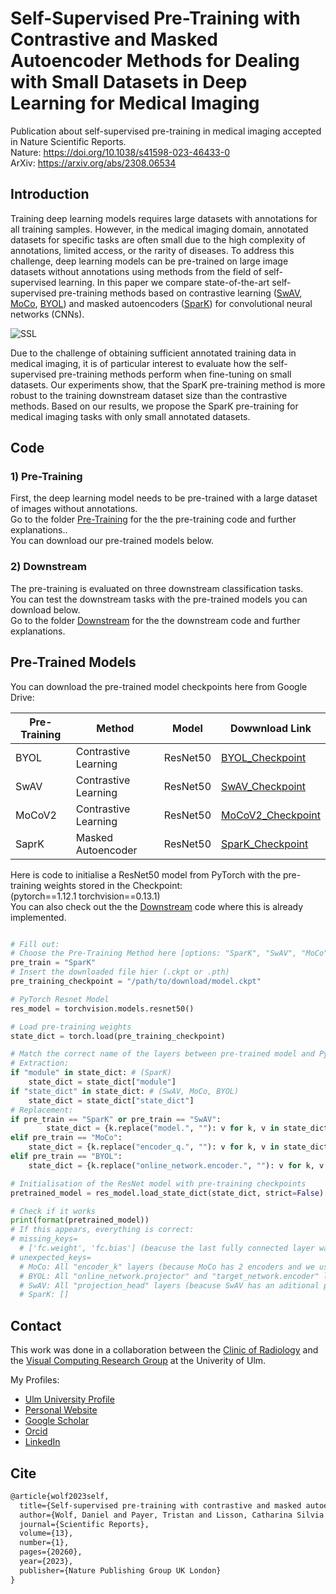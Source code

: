 # Self-Supervised Pre-Training with Contrastive and Masked Autoencoder Methods for Dealing with Small Datasets in Deep Learning for Medical Imaging

Publication about self-supervised pre-training in medical imaging accepted in Nature Scientific Reports. \
Nature: https://doi.org/10.1038/s41598-023-46433-0 \
ArXiv: <https://arxiv.org/abs/2308.06534>

## Introduction
Training deep learning models requires large datasets with annotations for all training samples. However, in the medical imaging domain, annotated datasets for specific tasks are often small due to the high complexity of annotations, limited access, or the rarity of diseases. To address this challenge, deep learning models can be pre-trained on large image datasets without annotations using methods from the field of self-supervised learning.
In this paper we compare state-of-the-art self-supervised pre-training methods based on contrastive learning ([SwAV](https://proceedings.neurips.cc/paper/2020/hash/70feb62b69f16e0238f741fab228fec2-Abstract.html), [MoCo](https://openaccess.thecvf.com/content_CVPR_2020/html/He_Momentum_Contrast_for_Unsupervised_Visual_Representation_Learning_CVPR_2020_paper.html), [BYOL](https://proceedings.neurips.cc/paper_files/paper/2020/file/f3ada80d5c4ee70142b17b8192b2958e-Paper.pdf)) and masked autoencoders ([SparK](https://proceedings.neurips.cc/paper/2020/hash/70feb62b69f16e0238f741fab228fec2-Abstract.html)) for convolutional neural networks (CNNs).

![SSL](https://github.com/Wolfda95/SSL-MedicalImagining-CL-MAE/assets/75016933/cf1589b7-4ea7-463e-866b-15586e131cd0)

Due to the challenge of obtaining sufficient annotated training data in medical imaging, it is of particular interest to evaluate how the self-supervised pre-training methods perform when fine-tuning on small datasets. Our experiments show, that the SparK pre-training method is more robust to the training downstream dataset size than the contrastive methods. Based on our results, we propose the SparK pre-training for medical imaging tasks with only small annotated datasets.

## Code 

### 1) Pre-Training
First, the deep learning model needs to be pre-trained with a large dataset of images without annotations. \
Go to the folder [Pre-Training](https://github.com/Wolfda95/SSL-MedicalImagining-CL-MAE/tree/main/Pre-Training) for the the pre-training code and further explanations.. \
You can download our pre-trained models below.

### 2) Downstream
The pre-training is evaluated on three downstream classification tasks. \
You can test the downstream tasks with the pre-trained models you can download below. \
Go to the folder [Downstream](https://github.com/Wolfda95/SSL-MedicalImagining-CL-MAE/tree/main/Downstream) for the the downstream code and further explanations.

## Pre-Trained Models 
You can download the pre-trained model checkpoints here from Google Drive:


| Pre-Training  | Method                | Model       |Dowwnload Link |
| ------------- | -------------         |------------ | ------------  |
| BYOL          | Contrastive Learning  | ResNet50    |[BYOL_Checkpoint](https://drive.google.com/uc?export=download&id=1eBZYl1rXkKJxz42Wu75uzb1kLg8FTv1H)              |
| SwAV          | Contrastive Learning  | ResNet50    |[SwAV_Checkpoint](https://drive.google.com/uc?export=download&id=11OWRzifq_BXrcFMZ13H0HwS4UGcaiAn_)               |
| MoCoV2        | Contrastive Learning  | ResNet50    |[MoCoV2_Checkpoint](https://drive.google.com/uc?export=download&id=1hUr_6XdYxjB66ZYEGTqE7b8I88IN9a1l)            | 
| SaprK         | Masked Autoencoder    | ResNet50    |[SparK_Checkpoint](https://drive.google.com/uc?export=download&id=1kYFS67jH9s8kAmhNyf5wlRj_Gh9vTK_H)               |


Here is code to initialise a ResNet50 model from PyTorch with the pre-training weights stored in the Checkpoint:  \
(pytorch==1.12.1 torchvision==0.13.1) \
You can also check out the the [Downstream](https://github.com/Wolfda95/SSL-MedicalImagining-CL-MAE/tree/main/Downstream) code where this is already implemented.

```python

# Fill out: 
# Choose the Pre-Training Method here [options: "SparK", "SwAV", "MoCo", "BYOL"]
pre_train = "SparK"
# Insert the downloaded file hier (.ckpt or .pth) 
pre_training_checkpoint = "/path/to/download/model.ckpt"

# PyTorch Resnet Model
res_model = torchvision.models.resnet50()

# Load pre-training weights
state_dict = torch.load(pre_training_checkpoint)

# Match the correct name of the layers between pre-trained model and PyTorch ResNet
# Extraction:
if "module" in state_dict: # (SparK)
    state_dict = state_dict["module"] 
if "state_dict" in state_dict: # (SwAV, MoCo, BYOL) 
    state_dict = state_dict["state_dict"]
# Replacement: 
if pre_train == "SparK" or pre_train == "SwAV":
        state_dict = {k.replace("model.", ""): v for k, v in state_dict.items()}  
elif pre_train == "MoCo":
    state_dict = {k.replace("encoder_q.", ""): v for k, v in state_dict.items()} 
elif pre_train == "BYOL":
    state_dict = {k.replace("online_network.encoder.", ""): v for k, v in state_dict.items()}

# Initialisation of the ResNet model with pre-training checkpoints
pretrained_model = res_model.load_state_dict(state_dict, strict=False)

# Check if it works
print(format(pretrained_model))
# If this appears, everything is correct: 
# missing_keys=
  # ['fc.weight', 'fc.bias'] (beacuse the last fully connected layer was not pre-trained) 
# unexpected_keys= 
  # MoCo: All "encoder_k" layers (because MoCo has 2 encoders and we use only encoder_q)
  # BYOL: All "online_network.projector" and "target_network.encoder" layers (because BYOL has 2 encoders and we only the online_network.encoder)
  # SwAV: All "projection_head" layers (beacuse SwAV has an aditional projection head for the online clustering) 
  # SparK: []

```

## Contact
This work was done in a collaboration between the [Clinic of Radiology](https://www.uniklinik-ulm.de/radiologie-diagnostische-und-interventionelle.html) and the [Visual Computing Research Group](https://viscom.uni-ulm.de/) at the Univerity of Ulm.

My Profiles: 
- [Ulm University Profile](https://viscom.uni-ulm.de/members/daniel-wolf/)
- [Personal Website](https://wolfda95.github.io/)
- [Google Scholar](https://scholar.google.de/citations?hl=de&user=vqKsXwgAAAAJ)
- [Orcid](https://orcid.org/0000-0002-8584-5189)
- [LinkedIn](https://www.linkedin.com/in/wolf-daniel/)

## Cite
```latex
@article{wolf2023self,
  title={Self-supervised pre-training with contrastive and masked autoencoder methods for dealing with small datasets in deep learning for medical imaging},
  author={Wolf, Daniel and Payer, Tristan and Lisson, Catharina Silvia and Lisson, Christoph Gerhard and Beer, Meinrad and G{\"o}tz, Michael and Ropinski, Timo},
  journal={Scientific Reports},
  volume={13},
  number={1},
  pages={20260},
  year={2023},
  publisher={Nature Publishing Group UK London}
}
```
